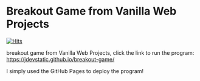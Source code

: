 # Breakout Game from Vanilla Web Projects
[![Hits](https://hits.seeyoufarm.com/api/count/incr/badge.svg?url=https%3A%2F%2Fgithub.com%2Fxdvrx1%2Fbreakout-game&count_bg=%2379C83D&title_bg=%23555555&icon=&icon_color=%23E7E7E7&title=BREAKOUT+GAME+HITS&edge_flat=false)](https://hits.seeyoufarm.com)

breakout game from Vanilla Web Projects, 
click the link to run the program: <https://jdevstatic.github.io/breakout-game/>

I simply used the GitHub Pages to deploy the program! 
